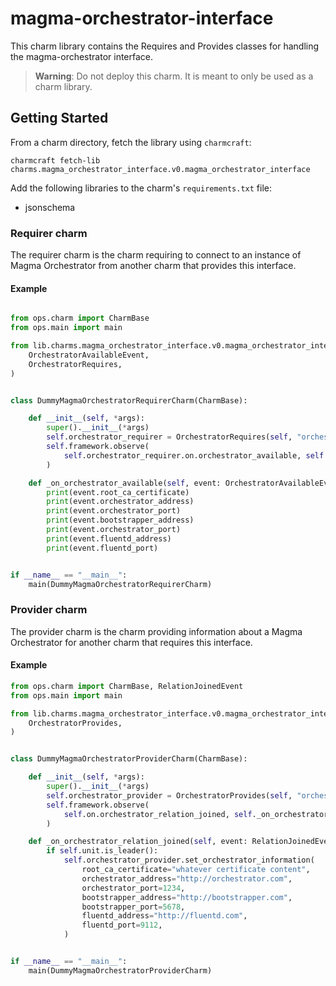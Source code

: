 # magma-orchestrator-interface

This charm library contains the Requires and Provides classes for handling the magma-orchestrator
interface.

> **Warning**: Do not deploy this charm. It is meant to only be used as a charm library.

## Getting Started
From a charm directory, fetch the library using `charmcraft`:

```shell
charmcraft fetch-lib charms.magma_orchestrator_interface.v0.magma_orchestrator_interface
```

Add the following libraries to the charm's `requirements.txt` file:
- jsonschema

### Requirer charm
The requirer charm is the charm requiring to connect to an instance of Magma Orchestrator
from another charm that provides this interface.

#### Example

```python

from ops.charm import CharmBase
from ops.main import main

from lib.charms.magma_orchestrator_interface.v0.magma_orchestrator_interface import (
    OrchestratorAvailableEvent,
    OrchestratorRequires,
)


class DummyMagmaOrchestratorRequirerCharm(CharmBase):

    def __init__(self, *args):
        super().__init__(*args)
        self.orchestrator_requirer = OrchestratorRequires(self, "orchestrator")
        self.framework.observe(
            self.orchestrator_requirer.on.orchestrator_available, self._on_orchestrator_available
        )

    def _on_orchestrator_available(self, event: OrchestratorAvailableEvent):
        print(event.root_ca_certificate)
        print(event.orchestrator_address)
        print(event.orchestrator_port)
        print(event.bootstrapper_address)
        print(event.orchestrator_port)
        print(event.fluentd_address)
        print(event.fluentd_port)


if __name__ == "__main__":
    main(DummyMagmaOrchestratorRequirerCharm)
```

### Provider charm

The provider charm is the charm providing information about a Magma Orchestrator
for another charm that requires this interface.

#### Example
```python
from ops.charm import CharmBase, RelationJoinedEvent
from ops.main import main

from lib.charms.magma_orchestrator_interface.v0.magma_orchestrator_interface import (
    OrchestratorProvides,
)


class DummyMagmaOrchestratorProviderCharm(CharmBase):

    def __init__(self, *args):
        super().__init__(*args)
        self.orchestrator_provider = OrchestratorProvides(self, "orchestrator")
        self.framework.observe(
            self.on.orchestrator_relation_joined, self._on_orchestrator_relation_joined
        )

    def _on_orchestrator_relation_joined(self, event: RelationJoinedEvent):
        if self.unit.is_leader():
            self.orchestrator_provider.set_orchestrator_information(
                root_ca_certificate="whatever certificate content",
                orchestrator_address="http://orchestrator.com",
                orchestrator_port=1234,
                bootstrapper_address="http://bootstrapper.com",
                bootstrapper_port=5678,
                fluentd_address="http://fluentd.com",
                fluentd_port=9112,
            )


if __name__ == "__main__":
    main(DummyMagmaOrchestratorProviderCharm)
```
